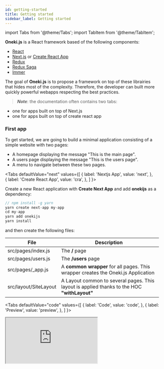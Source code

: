 ```yaml
---
id: getting-started
title: Getting started
sidebar_label: Getting started
---
```

import Tabs from '@theme/Tabs';
import TabItem from '@theme/TabItem';

**Oneki.js** is a React framework based of the following components: 
* [React](https://reactjs.org/)
* [Next.js](https://reacttraining.com/react-router/) or [Create React App](https://create-react-app.dev/)
* [Redux](https://redux.js.org/)
* [Redux Saga](https://redux-saga.js.org/) 
* [Immer](https://immerjs.github.io/immer/docs/introduction) 

The goal of **Oneki.js** is to propose a framework on top of these librairies that hides most of the complexity.
Therefore, the developer can built more quickly powerful webapps respecting the best practices.

> ***Note***: the documentation often contains two tabs: 
- one for apps built on top of Next.js
- one for apps built on top of create react app

### First app
To get started, we are going to build a minimal application consisting of a simple website with two pages:
- A homepage displaying the message "This is the main page".
- A users page displaying the message "This is the users page".
- A menu to navigate between these two pages.

<Tabs
  defaultValue="next"
  values={[
    { label: 'Nextjs App', value: 'next', },      
    { label: 'Create React App', value: 'cra', },
  ]
}>
<TabItem value="next">

Create a new React application with <b>Create Next App</b> and add <b>onekijs</b> as a dependency:

```javascript
// npm install -g yarn
yarn create next-app my-app
cd my-app
yarn add onekijs
yarn install
```
and then create the following files:

| File | Description |
| ---  | ----------- |
| src/pages/index.js | The **/** page |
| src/pages/users.js | The **/users** page |
| src/pages/_app.js | A **common wrapper** for all pages. This wrapper creates the Oneki.js Application |
| src/layout/SiteLayout | A Layout common to several pages. This layout is applied thanks to the HOC **"withLayout"** |

<!-- Copy and Paste Me -->
<Tabs
  defaultValue="code"
  values={[
    { label: 'Code', value: 'code', },
    { label: 'Preview', value: 'preview', },
  ]
}>
<TabItem value="code">
  <iframe
    src="https://codesandbox.io/embed/github/oneki/onekijs-example/tree/master/next/hello-world?fontsize=14&hidenavigation=1&theme=dark&view=editor"
    style={{width:'100%', height:'600px', border:0, bordeRadius: '4px', overflow:'hidden'}}
    title="onekijs-basic-app"
    allow="geolocation; microphone; camera; midi; vr; accelerometer; gyroscope; payment; ambient-light-sensor; encrypted-media; usb"
    sandbox="allow-modals allow-forms allow-popups allow-scripts allow-same-origin" />
</TabItem>
<TabItem value="preview">
  <iframe
    src="https://codesandbox.io/embed/github/oneki/onekijs-example/tree/master/next/hello-world?fontsize=14&hidenavigation=1&theme=dark&view=preview"
    style={{width:'100%', height:'600px', border:0, bordeRadius: '4px', overflow:'hidden'}}
    title="onekijs-basic-app"
    allow="geolocation; microphone; camera; midi; vr; accelerometer; gyroscope; payment; ambient-light-sensor; encrypted-media; usb"
    sandbox="allow-modals allow-forms allow-popups allow-scripts allow-same-origin" />
</TabItem>
</Tabs>

</TabItem>
<TabItem value="cra">
Create a new React application with <b><a href="https://create-react-app.dev/">Create React App</a></b> and add <b>onekijs</b> as a dependency:

```javascript
// npm install -g yarn
yarn create react-app my-app
cd my-app
yarn add onekijs
yarn install
```

and then replace the content of ***index.js*** with the following code:
<Tabs
  defaultValue="code"
  values={[
    { label: 'Code', value: 'code', },
    { label: 'Preview', value: 'preview', }, 
  ]
}>
<TabItem value="code">
  <iframe
    src="https://codesandbox.io/embed/onekijs-basic-app-pqyr9?fontsize=14&hidenavigation=1&theme=dark&view=editor"
    style={{width:'100%', height:'600px', border:0, bordeRadius: '4px', overflow:'hidden'}}
    title="onekijs-basic-app"
    allow="geolocation; microphone; camera; midi; vr; accelerometer; gyroscope; payment; ambient-light-sensor; encrypted-media; usb"
    sandbox="allow-modals allow-forms allow-popups allow-scripts allow-same-origin" />
</TabItem>
<TabItem value="preview">
  <iframe
    src="https://codesandbox.io/embed/onekijs-basic-app-pqyr9?fontsize=14&hidenavigation=1&theme=dark&view=preview"
    style={{width:'100%', height:'600px', border:0, bordeRadius: '4px', overflow:'hidden'}}
    title="onekijs-basic-app"
    allow="geolocation; microphone; camera; midi; vr; accelerometer; gyroscope; payment; ambient-light-sensor; encrypted-media; usb"
    sandbox="allow-modals allow-forms allow-popups allow-scripts allow-same-origin" />
</TabItem>
</Tabs>

Via a command line enter:
```
yarn start
```
to start a livereload webserver. The website is available on http://localhost:3000<br/>
Any modification done on the source code will refresh the page to take into account the change.

Please note that the ***App*** component automatically configures:
<ul>
  <li>a <b>BrowserRouter</b>: if a BrowserRouter is not what you expect, you can configure it via props passed to <b>App</b></li>
  <li>a <b>Redux store</b>: if you want to provide your own redux store, you can pass it as a prop to <b>App</b></li>
</ul>
</TabItem>
</Tabs>
